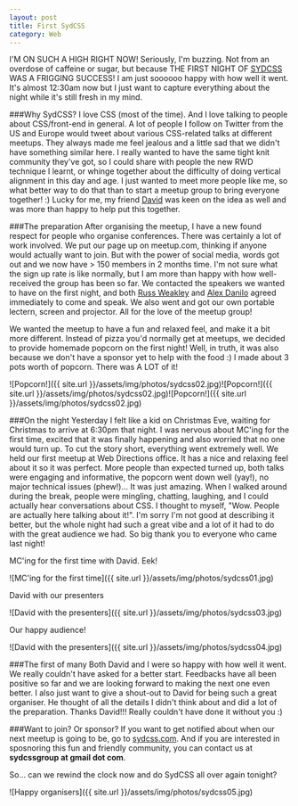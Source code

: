 ```yaml
---
layout: post
title: First SydCSS
category: Web
---
```


I'M ON SUCH A HIGH RIGHT NOW! Seriously, I'm buzzing. Not from an overdose of caffeine or sugar, but because THE FIRST NIGHT OF [SYDCSS](http://www.sydcss.com) WAS A FRIGGING SUCCESS! I am just soooooo happy with how well it went. It's almost 12:30am now but I just want to capture everything about the night while it's still fresh in my mind.

###Why SydCSS?
I love CSS (most of the time). And I love talking to people about CSS/front-end in general. A lot of people I follow on Twitter from the US and Europe would tweet about various CSS-related talks at different meetups. They always made me feel jealous and a little sad that we didn't have something similar here. I really wanted to have the same tight knit community they've got, so I could share with people the new RWD technique I learnt, or whinge together about the difficulty of doing vertical alignment in this day and age. I just wanted to meet more people like me, so what better way to do that than to start a meetup group to bring everyone together! :) Lucky for me, my friend [David](http://www.twitter.com/dp_lewis) was keen on the idea as well and was more than happy to help put this together. 

###The preparation
After organising the meetup, I have a new found respect for people who organise conferences. There was certainly a lot of work involved. We put our page up on meetup.com, thinking if anyone would actually want to join. But with the power of social media, words got out and we now have > 150 members in 2 months time. I'm not sure what the sign up rate is like normally, but I am more than happy with how well-received the group has been so far. We contacted the speakers we wanted to have on the first night, and both [Russ Weakley](http://www.twitter.com/russmaxdesign) and [Alex Danilo](http://www.twitter.com/alexanderdanilo) agreed immediately to come and speak. We also went and got our own portable lectern, screen and projector. All for the love of the meetup group! 

We wanted the meetup to have a fun and relaxed feel, and make it a bit more different. Instead of pizza you'd normally get at meetups, we decided to provide homemade popcorn on the first night! Well, in truth, it was also because we don't have a sponsor yet to help with the food :) I made about 3 pots worth of popcorn. There was A LOT of it! 

![Popcorn!]({{ site.url }}/assets/img/photos/sydcss02.jpg)![Popcorn!]({{ site.url }}/assets/img/photos/sydcss02.jpg)![Popcorn!]({{ site.url }}/assets/img/photos/sydcss02.jpg)

###On the night
Yesterday I felt like a kid on Christmas Eve, waiting for Christmas to arrive at 6:30pm that night. I was nervous about MC'ing for the first time, excited that it was finally happening and also worried that no one would turn up. To cut the story short, everything went extremely well. We held our first meetup at Web Directions office. It has a nice and relaxing feel about it so it was perfect. More people than expected turned up, both talks were engaging and informative, the popcorn went down well (yay!), no major technical issues (phew!)... It was just amazing. When I walked around during the break, people were mingling, chatting, laughing, and I could actually hear conversations about CSS. I thought to myself, "Wow. People are actually here talking about it!". I'm sorry I'm not good at describing it better, but the whole night had such a great vibe and a lot of it had to do with the great audience we had. So big thank you to everyone who came last night!

MC'ing for the first time with David. Eek!

![MC'ing for the first time]({{ site.url }}/assets/img/photos/sydcss01.jpg)

David with our presenters

![David with the presenters]({{ site.url }}/assets/img/photos/sydcss03.jpg)

Our happy audience!

![David with the presenters]({{ site.url }}/assets/img/photos/sydcss04.jpg)

###The first of many
Both David and I were so happy with how well it went. We really couldn't have asked for a better start. Feedbacks have all been positive so far and we are looking forward to making the next one even better. I also just want to give a shout-out to David for being such a great organiser. He thought of all the details I didn't think about and did a lot of the preparation. Thanks David!!! Really couldn't have done it without you :)

###Want to join? Or sponsor?
If you want to get notified about when our next meetup is going to be, go to [sydcss.com](http://sydcss.com). And if you are interested in sposnoring this fun and friendly community, you can contact us at **sydcssgroup at gmail dot com**.


So... can we rewind the clock now and do SydCSS all over again tonight?

![Happy organisers]({{ site.url }}/assets/img/photos/sydcss05.jpg)



